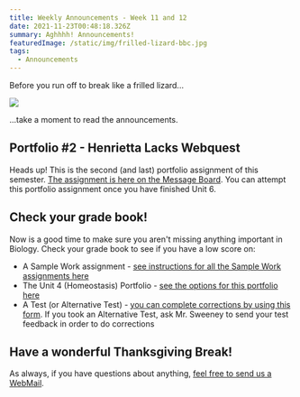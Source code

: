 ```yaml
---
title: Weekly Announcements - Week 11 and 12
date: 2021-11-23T00:48:18.326Z
summary: Aghhhh! Announcements!
featuredImage: /static/img/frilled-lizard-bbc.jpg
tags:
  - Announcements
---
```

Before you run off to break like a frilled lizard...

![](https://media.giphy.com/media/U8n16pv7qIQTXDe7AQ/giphy-downsized.gif)

...take a moment to read the announcements. 

## Portfolio #2 - Henrietta Lacks Webquest

Heads up! This is the second (and last) portfolio assignment of this semester. [The assignment is here on the Message Board](/posts/henrietta-lacks-webquest-(portfolio-2)/). You can attempt this portfolio assignment once you have finished Unit 6.

## Check your grade book!

Now is a good time to make sure you aren't missing anything important in Biology. Check your grade book to see if you have a low score on:

* A Sample Work assignment - [see instructions for all the Sample Work assignments here](/tags/sample%20work/)
* The Unit 4 (Homeostasis) Portfolio - [see the options for this portfolio here](https://mnca-biology-message-board.netlify.app/posts/homeostasis-portfolio-(portfolio-1)/)
* A Test (or Alternative Test) - [you can complete corrections by using this form](https://mnca-biology-message-board.netlify.app/posts/test-corrections-form/). If you took an Alternative Test, ask Mr. Sweeney to send your test feedback in order to do corrections

## Have a wonderful Thanksgiving Break!

As always, if you have questions about anything, [feel free to send us a WebMail](/contact).